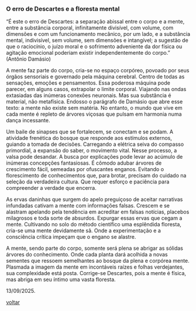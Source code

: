 ### O erro de Descartes e a floresta mental

“É este o erro de Descartes: a separação abissal entre o corpo e a mente, entre a substância corporal, infinitamente divisível, com volume, com dimensões e com um funcionamento mecânico, por um lado, e a substância mental, indivisível, sem volume, sem dimensões e intangível; a sugestão de que o raciocínio, o juízo moral e o sofrimento adveniente da dor física ou agitação emocional poderiam existir independentemente do corpo.” (Antônio Damásio)

A mente faz parte do corpo, cria-se no espaço corpóreo, povoado por seus órgãos sensoriais e governado pela máquina cerebral. Centro de todas as sensações, emoções e pensamentos. Essa poderosa máquina pode parecer, em alguns casos, extrapolar o limite corporal. Viajando nas ondas extasiadas das inúmeras conexões neuronais. Mas sua substância é material, não metafísica. Endosso o parágrafo de Damásio que abre esse texto: a mente não existe sem matéria. No entanto, o mundo que vive em cada mente é repleto de árvores viçosas que pulsam em harmonia numa dança incessante.

Um baile de sinapses que se fortalecem, se conectam e se podam. A atividade frenética do bosque que responde aos estímulos externos, guiando a tomada de decisões. Carregando a elétrica seiva do compasso primordial, a expansão do saber, o movimento vital. Nesse processo, a valsa pode desandar. A busca por explicações pode levar ao acúmulo de inúmeras concepções fantasiosas. É cômodo adubar árvores de crescimento fácil, semeadas por ofuscantes enganos. Evitando o florescimento de conhecimentos que, para brotar, precisam do cuidado na seleção da verdadeira cultura. Que requer esforço e paciência para compreender a verdade que encerra.

As ervas daninhas que surgem do apelo preguiçoso de aceitar narrativas infundadas cativam a mente com informações falsas. Crescem e se alastram apelando pela tendência em acreditar em falsas notícias, placebos milagrosos e toda sorte de absurdos. Expurgar essas ervas que cegam a mente. Cultivando no solo do método científico uma esplêndida floresta, cria-se uma mente devidamente sã. Onde a experimentação e a consciência crítica impeçam que o engano se alastre.

A mente, sendo parte do corpo, somente será plena se abrigar as sólidas árvores do conhecimento. Onde cada planta dará acolhida a novas sementes que ressoem semelhantes ao bosque da plena e corpórea mente. Plasmada a imagem da mente em incontáveis raízes e folhas verdejantes, sua complexidade está posta. Corrige-se Descartes, pois a mente é física, mas abriga em seu íntimo uma vasta floresta.

13/09/2025.

[voltar](./)